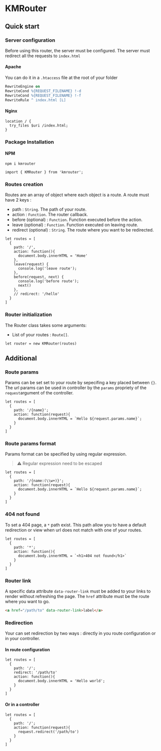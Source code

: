 # KMRouter

## Quick start

### Server configuration

Before using this router, the server must be configured. The server must redirect all the requests to `index.html`

#### Apache

You can do it in a `.htaccess` file at the root of your folder

```apache
RewriteEngine on
RewriteCond %{REQUEST_FILENAME} !-d
RewriteCond %{REQUEST_FILENAME} !-f
RewriteRule ^ index.html [L]
```

#### Nginx

```nginx
location / {
  try_files $uri /index.html;
}
```

### Package Installation

#### NPM

`npm i kmrouter`

```JS
import { KMRouter } from 'kmrouter';
```

### Routes creation

Routes are an array of object where each object is a route. A route must have 2 keys :

- path : `String`. The path of your route.
- action : `Function`. The router callback.
- before (optional) : `Function`. Function executed before the action.
- leave (optional) : `Function`. Function executed on leaving route.
- redirect (optional) : `String`. The route where you want to be redirected.

```JS
let routes = [
  {
    path: '/',
    action: function(){
      document.body.innerHTML = 'Home'
    },
    leave(request) {
      console.log('leave route');
    },
    before(request, next) {
      console.log('before route');
      next()
    },
    // redirect: '/hello'
  }
]
```

### Router initialization

The Router class takes some arguments:

- List of your routes : `Route[]`.

```JS
let router = new KMRouter(routes)
```

## Additional

### Route params

Params can be set set to your route by sepecifing a key placed between `{}`. The url params can be used in controller by the `params` propriety of the `request`argument of the controller.

```JS
let routes = [
  {
    path: '/{name}';
    action: function(request){
      document.body.innerHTML = `Hello ${request.params.name}`;
    }
  }
]
```

### Route params format

Params format can be specified by using regular expression.

> ⚠️ Regular expression need to be escaped

```JS
let routes = [
  {
    path: '/{name:(\\w+)}';
    action: function(request){
      document.body.innerHTML = `Hello ${request.params.name}`;
    }
  }
]
```

### 404 not found

To set a 404 page, a `*` path exist. This path allow you to have a default redirection or view when url does not match with one of your routes.

```JS
let routes = [
  {
    path: '*';
    action: function(){
      document.body.innerHTML = `<h1>404 not found</h1>`
    }
  }
]
```

### Router link

A specific data attribute `data-router-link` must be added to your links to render without refreshing the page. The `href` attribute must be the route where you want to go.

```HTML
<a href="/path/to" data-router-link>label</a>
```

### Redirection

Your can set redirection by two ways : directly in you route configuration or in your controller.

#### In route configuration

```JS
let routes = [
  {
    path: '/';
    redirect: '/path/to'
    action: function(){
      document.body.innerHTML = 'Hello world';
    }
  }
]
```

#### Or in a controller

```JS
let routes = [
  {
    path: '/';
    action: function(request){
      request.redirect('/path/to')
    }
  }
]
```
